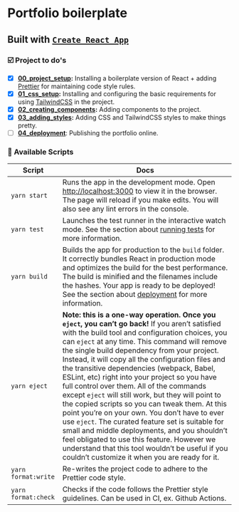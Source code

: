 # Portfolio boilerplate

## Built with [`Create React App`](https://reactjs.org/docs/create-a-new-react-app.html#create-react-app)

### ☑️ Project to do's

- [x] **[00_project_setup](https://github.com/livmari/my-first-portfolio-boilerplate/tree/00_project_setup):** Installing a boilerplate version of React + adding [Prettier](https://prettier.io) for maintaining code style rules.
- [x] **[01_css_setup](https://github.com/livmari/my-first-portfolio-boilerplate/tree/01_css_setup):** Installing and configuring the basic requirements for using [TailwindCSS](https://tailwindcss.com/) in the project.
- [x] **[02_creating_components](https://github.com/livmari/my-first-portfolio-boilerplate/tree/02_creating_components):** Adding components to the project.
- [x] **[03_adding_styles](https://github.com/livmari/my-first-portfolio-boilerplate/tree/03_adding_styles):** Adding CSS and TailwindCSS styles to make things pretty.
- [ ] **[04_deployment](https://github.com/livmari/my-first-portfolio-boilerplate/tree/04_deployment)**: Publishing the portfolio online.

### 🔮 Available Scripts

| Script              | Docs                                                                                                                                                                                                                                                                                                                                                                                                                                                                                                                                                                                                                                                                                                                                                                                                                                                                       |
| ------------------- | -------------------------------------------------------------------------------------------------------------------------------------------------------------------------------------------------------------------------------------------------------------------------------------------------------------------------------------------------------------------------------------------------------------------------------------------------------------------------------------------------------------------------------------------------------------------------------------------------------------------------------------------------------------------------------------------------------------------------------------------------------------------------------------------------------------------------------------------------------------------------- |
| `yarn start`        | Runs the app in the development mode. Open [http://localhost:3000](http://localhost:3000) to view it in the browser. The page will reload if you make edits. You will also see any lint errors in the console.                                                                                                                                                                                                                                                                                                                                                                                                                                                                                                                                                                                                                                                             |
| `yarn test`         | Launches the test runner in the interactive watch mode. See the section about [running tests](https://facebook.github.io/create-react-app/docs/running-tests) for more information.                                                                                                                                                                                                                                                                                                                                                                                                                                                                                                                                                                                                                                                                                        |
| `yarn build`        | Builds the app for production to the `build` folder. It correctly bundles React in production mode and optimizes the build for the best performance. The build is minified and the filenames include the hashes. Your app is ready to be deployed! See the section about [deployment](https://facebook.github.io/create-react-app/docs/deployment) for more information.                                                                                                                                                                                                                                                                                                                                                                                                                                                                                                   |
| `yarn eject`        | **Note: this is a one-way operation. Once you `eject`, you can’t go back!** If you aren’t satisfied with the build tool and configuration choices, you can `eject` at any time. This command will remove the single build dependency from your project. Instead, it will copy all the configuration files and the transitive dependencies (webpack, Babel, ESLint, etc) right into your project so you have full control over them. All of the commands except `eject` will still work, but they will point to the copied scripts so you can tweak them. At this point you’re on your own. You don’t have to ever use `eject`. The curated feature set is suitable for small and middle deployments, and you shouldn’t feel obligated to use this feature. However we understand that this tool wouldn’t be useful if you couldn’t customize it when you are ready for it. |
| `yarn format:write` | Re-writes the project code to adhere to the Prettier code style.                                                                                                                                                                                                                                                                                                                                                                                                                                                                                                                                                                                                                                                                                                                                                                                                           |
| `yarn format:check` | Checks if the code follows the Prettier style guidelines. Can be used in CI, ex. Github Actions.                                                                                                                                                                                                                                                                                                                                                                                                                                                                                                                                                                                                                                                                                                                                                                           |
